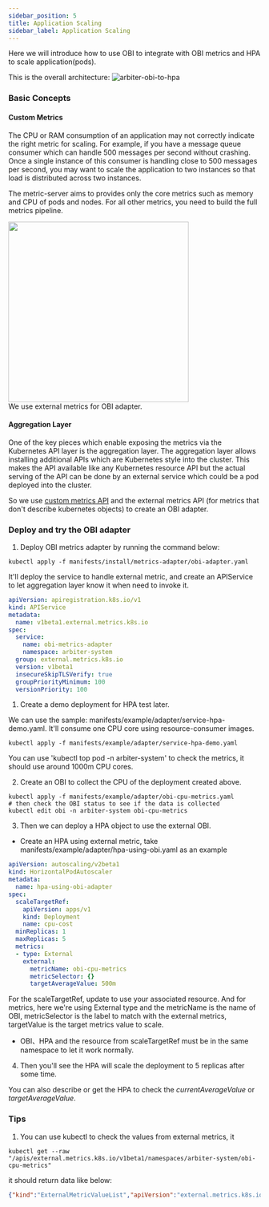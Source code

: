 ```yaml
---
sidebar_position: 5
title: Application Scaling
sidebar_label: Application Scaling
---
```


Here we will introduce how to use OBI to integrate with OBI metrics and HPA to scale application(pods).

This is the overall architecture:
![arbiter-obi-to-hpa](./img/arbiter-obi-to-hpa.png)

### Basic Concepts

#### Custom Metrics
The CPU or RAM consumption of an application may not correctly indicate the right metric for scaling. For example, if you have a message queue consumer which can handle 500 messages per second without crashing. Once a single instance of this consumer is handling close to 500 messages per second, you may want to scale the application to two instances so that load is distributed across two instances. 

The metric-server aims to provides only the core metrics such as memory and CPU of pods and nodes. For all other metrics, you need to build the full metrics pipeline. 
<div style={{textAlign:"center"}}>
    <img src="/docs/img/fc48842443642c3cbee311aaabb5aaf9c863a74796848bf3c831efeaedaca62e.png" width="360" valign="center"/>
</div>
We use external metrics for OBI adapter.

#### Aggregation Layer
One of the key pieces which enable exposing the metrics via the Kubernetes API layer is the aggregation layer. The aggregation layer allows installing additional APIs which are Kubernetes style into the cluster. This makes the API available like any Kubernetes resource API but the actual serving of the API can be done by an external service which could be a pod deployed into the cluster.

So we use [custom metrics API](https://github.com/kubernetes-sigs/custom-metrics-apiserver) and the external metrics API (for metrics that don't describe kubernetes objects) to create an OBI adapter.

### Deploy and try the OBI adapter
1. Deploy OBI metrics adapter by running the command below:
```
kubectl apply -f manifests/install/metrics-adapter/obi-adapter.yaml
```
It'll deploy the service to handle external metric, and create an APIService to let aggregation layer know it when need to invoke it.
```yaml
apiVersion: apiregistration.k8s.io/v1
kind: APIService
metadata:
  name: v1beta1.external.metrics.k8s.io
spec:
  service:
    name: obi-metrics-adapter
    namespace: arbiter-system
  group: external.metrics.k8s.io
  version: v1beta1
  insecureSkipTLSVerify: true
  groupPriorityMinimum: 100
  versionPriority: 100
```

1. Create a demo deployment for HPA test later.

We can use the sample: manifests/example/adapter/service-hpa-demo.yaml. It'll consume one CPU core using resource-consumer images. 

```
kubectl apply -f manifests/example/adapter/service-hpa-demo.yaml
```

You can use 'kubectl top pod -n arbiter-system' to check the metrics, it should use around 1000m CPU cores.

2. Create an OBI to collect the CPU of the deployment created above.
```
kubectl apply -f manifests/example/adapter/obi-cpu-metrics.yaml
# then check the OBI status to see if the data is collected
kubectl edit obi -n arbiter-system obi-cpu-metrics
```

3. Then we can deploy a HPA object to use the external OBI.

* Create an HPA using external metric, take manifests/example/adapter/hpa-using-obi.yaml as an example
```yaml
apiVersion: autoscaling/v2beta1
kind: HorizontalPodAutoscaler
metadata:
  name: hpa-using-obi-adapter
spec:
  scaleTargetRef:
    apiVersion: apps/v1
    kind: Deployment
    name: cpu-cost
  minReplicas: 1
  maxReplicas: 5
  metrics:
  - type: External
    external:
      metricName: obi-cpu-metrics
      metricSelector: {}
      targetAverageValue: 500m
```
For the scaleTargetRef, update to use your associated resource. And for metrics, here we're using External type and the metricName is the name of OBI, metricSelector is the label to match with the external metrics, targetValue is the target metrics value to scale.

* OBI、HPA and the resource from scaleTargetRef must be in the same namespace to let it work normally.

4. Then you'll see the HPA will scale the deployment to 5 replicas after some time.

You can also describe or get the HPA to check the *currentAverageValue* or *targetAverageValue*.

### Tips
1. You can use kubectl to check the values from external metrics, it
```
kubectl get --raw "/apis/external.metrics.k8s.io/v1beta1/namespaces/arbiter-system/obi-cpu-metrics"
```
it should return data like below:
```json
{"kind":"ExternalMetricValueList","apiVersion":"external.metrics.k8s.io/v1beta1","metadata":{},"items":[{"metricName":"obi-cpu-metrics","metricLabels":null,"timestamp":"2022-11-10T14:43:37Z","window":0,"value":"2007m"}]}
```
